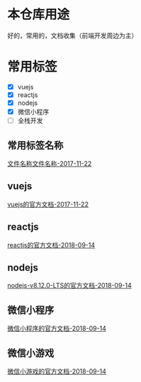 
# 本仓库用途
好的，常用的，文档收集（前端开发周边为主）


# 常用标签
- [x] vuejs
- [x] reactjs
- [x] nodejs
- [x] 微信小程序
- [ ] 全栈开发

##  常用标签名称
[文件名称文件名称-2017-11-22]()


##  vuejs
[vuejs的官方文档-2017-11-22](https://cn.vuejs.org)

##  reactjs
[reactjs的官方文档-2018-09-14](https://reactjs.org/)

## nodejs
[nodejs-v8.12.0-LTS的官方文档-2018-09-14](https://nodejs.org/dist/latest-v8.x/docs/api/)

## 微信小程序
[微信小程序的官方文档-2018-09-14](https://developers.weixin.qq.com/miniprogram/dev/)

## 微信小游戏
[微信小游戏的官方文档-2018-09-14](https://developers.weixin.qq.com/minigame/dev/)